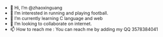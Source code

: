 - 👋 Hi, I’m @zhaoxinguang
- 👀 I’m interested in running and playing football.
- 🌱 I’m currently learning C language and web
- 💞️ I’m looking to collaborate on internet.
- 📫 How to reach me : You can reach me by adding my QQ 3578384041


<!---
zhaoxinguang/zhaoxinguang is a ✨ special ✨ repository because its `README.md` (this file) appears on your GitHub profile.
You can click the Preview link to take a look at your changes.
--->
